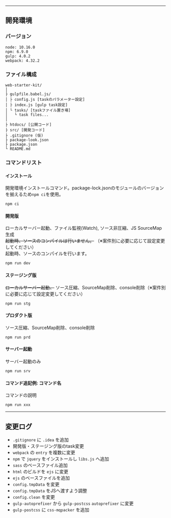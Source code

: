 

---


## 開発環境

### バージョン
```
node: 10.16.0
npm: 6.9.0
gulp: 4.0.2
webpack: 4.32.2
```

### ファイル構成
```
web-starter-kit/
│
├ gulpfile.babel.js/
│ ├ config.js [taskのパラメーター設定]
│ ├ index.js [gulp task設定]
│ └ tasks/ [taskファイル置き場]
│   └ task files...
│
├ htdocs/ [公開コード]
├ src/ [開発コード]
├ .gitignore (仮)
├ package-look.json
├ package.json
└ README.md
```

### コマンドリスト
#### インストール
開発環境インストールコマンド。package-lock.jsonのモジュールのバージョンを揃えるため`npm ci`を使用。
```
npm ci
```

#### 開発版
ローカルサーバー起動、ファイル監視(Watch), ソース非圧縮、JS SourceMap生成<br>
~~起動時、ソースのコンパイルは行いません。~~ （※案件別に必要に応じて設定変更してください）<br>
起動時、ソースのコンパイルを行います。
```
npm run dev
```

#### ステージング版
~~ローカルサーバー起動、~~ ソース圧縮、SourceMap削除、console削除（※案件別に必要に応じて設定変更してください）
```
npm run stg
```

#### プロダクト版
ソース圧縮、SourceMap削除、console削除
```
npm run prd
```

#### サーバー起動
サーバー起動のみ
```
npm run srv
```

#### コマンド追記例: コマンド名
コマンドの説明
```
npm run xxx
```

---
## 変更ログ
- `.gitignore` に `.idea` を追加
- 開発版・ステージング版のtask変更
- `webpack` の `entry` を複数に変更
- `npm` で `jquery` をインストールし `libs.js` へ追加
- `sass` のベースファイル追加
- `html` のビルドを `ejs` に変更
- `ejs` のベースファイルを追加
- `config.tmpData` を変更
- `config.tmpData` をJSへ渡すよう調整
- `config.clean` を変更
- `gulp-autoprefixer` から `gulp-postcss` `autoprefixer` に変更
- `gulp-postcss` に `css-mqpacker` を追加
